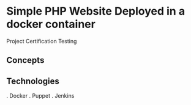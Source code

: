 # Simple PHP Website Deployed in a docker container

Project Certification Testing

## Concepts


## Technologies

. Docker
. Puppet
. Jenkins
